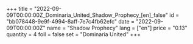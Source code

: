 +++
title = "2022-09-09T00:00:00Z_Dominaria_United_Shadow_Prophecy_[en]_false"
id = "bb078448-9e9f-4994-8aff-7e7c4fb62efc"
date = "2022-09-09T00:00:00Z"
name = "Shadow Prophecy"
lang = ["en"]
price = "0.13"
quantity = 4
foil = false
set = "Dominaria United"
+++
